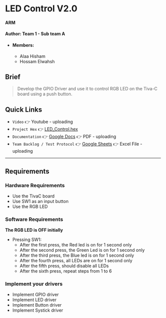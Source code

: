 # LED Control V2.0
#### ARM
#### Author: Team 1 - Sub team A
- #### Members:
    - Alaa Hisham
    - Hossam Elwahsh

## Brief
> Develop the GPIO Driver and use it to control RGB LED on the Tiva-C board using a push button.


## Quick Links
- `Video` 👉 Youtube - uploading
- `Project Hex` 👉 [LED_Control.hex](LED-V2.0/Objects/LED_Control.hex)
- `Documentation` 👉 [Google Docs](https://docs.google.com/document/d/11W93RY6OmI8ad2eAT02Lx71EFzYXv_iCN_bzJ6KNIy0/edit?usp=sharing) 👉 PDF - uploading
- `Team Backlog / Test Protocol` 👉 [Google Sheets](https://docs.google.com/spreadsheets/d/1NoLEc5Sk5aW1h5KqDCW50kSdbQppFpclcKfD8z8wE_4/edit?usp=sharing) 👉 Excel File - uploading 

----
## Requirements
### Hardware Requirements
- Use the TivaC board
- Use SW1 as an input button
- Use the RGB LED
### Software Requirements
**The RGB LED is OFF initially**
- Pressing SW1:
  - After the first press, the Red led is on for 1 second only
  - After the second press, the Green Led is on for 1 second only
  - After the third press, the Blue led is on for 1 second only
  - After the fourth press, all LEDs are on for 1 second only
  - After the fifth press, should disable all LEDs
  - After the sixth press, repeat steps from 1 to 6
### Implement your drivers
- Implement GPIO driver
- Implement LED driver
- Implement Button driver
- Implement Systick driver
